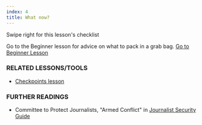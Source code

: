 ```yaml
---
index: 4
title: What now?
---
```

Swipe right for this lesson's checklist

Go to the Beginner lesson for advice on what to pack in a grab bag. [Go to Beginner Lesson](umbrella://personal/protective-equipment/beginner)

### RELATED LESSONS/TOOLS

*   [Checkpoints lesson](umbrella://travel/checkpoints/beginner)

### FURTHER READINGS

*   Committee to Protect Journalists, "Armed Conflict" in [Journalist Security Guide](https://cpj.org/reports/2012/04/armed-conflict.php)